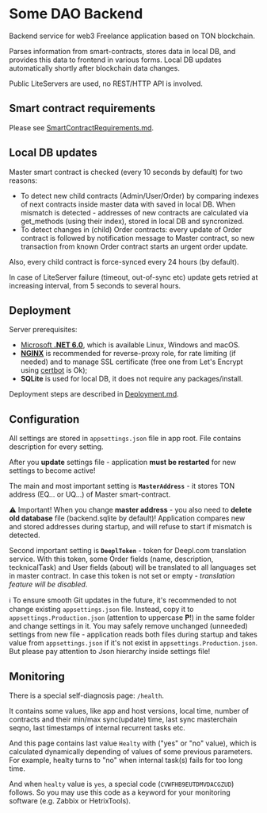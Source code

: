 ﻿Some DAO Backend
================

Backend service for web3 Freelance application based on TON blockchain.

Parses information from smart-contracts, stores data in local DB, and provides this data to frontend in various forms. Local DB updates automatically shortly after blockchain data changes.

Public LiteServers are used, no REST/HTTP API is involved.


Smart contract requirements
----------------------------

Please see [SmartContractRequirements.md](SmartContractRequirements.md).


Local DB updates
-----------------

Master smart contract is checked (every 10 seconds by default) for two reasons:
* To detect new child contracts (Admin/User/Order) by comparing indexes of next contracts inside master data with saved in local DB. When mismatch is detected - addresses of new contracts are calculated via get_methods (using their index), stored in local DB and syncronized.
* To detect changes in (child) Order contracts: every update of Order contract is followed by notification message to Master contract, so new transaction from known Order contract starts an urgent order update.
 
Also, every child contract is force-synced every 24 hours (by default).

In case of LiteServer failure (timeout, out-of-sync etc) update gets retried at increasing interval, from 5 seconds to several hours.
      
Deployment
-----------

Server prerequisites:

* [Microsoft **.NET 6.0**](https://dotnet.microsoft.com/en-us/download/dotnet/6.0), which is available Linux, Windows and macOS.
* [**NGINX**](https://nginx.org/) is recommended for reverse-proxy role, for rate limiting (if needed) and to manage SSL certificate (free one from Let's Encrypt using [certbot](https://certbot.eff.org/) is Ok);
* **SQLite** is used for local DB, it does not require any packages/install.

Deployment steps are described in [Deployment.md](Deployment.md).


Configuration
--------------

All settings are stored in `appsettings.json` file in app root. File contains description for every setting.

After you **update** settings file - application **must be restarted** for new settings to become active!

The main and most important setting is **`MasterAddress`** - it stores TON address (EQ... or UQ...) of Master smart-contract.

⚠ Important! When you change **master address** - you also need to **delete old database** file (backend.sqlite by default)! Application compares new and stored addresses during startup, and will refuse to start if mismatch is detected.

Second important setting is **`DeeplToken`** - token for Deepl.com translation service. With this token, some Order fields (name, description, tecknicalTask) and User fields (about) will be translated to all languages set in master contract. In case this token is not set or empty - *translation feature will be disabled*. 

ℹ To ensure smooth Git updates in the future, it's recommended to not change existing `appsettings.json` file. Instead, copy it to `appsettings.Production.json` (attention to uppercase **P**!) in the same folder and change settings in it. You may safely remove unchanged (unneeded) settings from new file - application reads both files during startup and takes value from `appsettings.json` if it's not exist in `appsettings.Production.json`. But please pay attention to Json hierarchy inside settings file!


Monitoring
-----------

There is a special self-diagnosis page: `/health`.

It contains some values, like app and host versions, local time, number of contracts and their min/max sync(update) time, last sync masterchain seqno, last timestamps of internal recurrent tasks etc.

And this page contains last value `Healty` with ("yes" or "no" value), which is calculated dynamically depending of values of some previous parameters. For example, healty turns to "no" when internal task(s) fails for too long time.

And when `healty` value is `yes`, a special code (`CVWFHB9EUTDMVDACGZUD`) follows. So you may use this code as a keyword for your monitoring software (e.g. Zabbix or HetrixTools). 